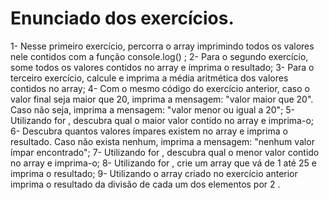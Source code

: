 # Enunciado dos exercícios.

1- Nesse primeiro exercício, percorra o array imprimindo todos os valores nele contidos com a função console.log() ;
2- Para o segundo exercício, some todos os valores contidos no array e imprima o resultado;
3- Para o terceiro exercício, calcule e imprima a média aritmética dos valores contidos no array;
4- Com o mesmo código do exercício anterior, caso o valor final seja maior que 20, imprima a mensagem: "valor maior que 20". Caso não seja, imprima a mensagem: "valor menor ou igual a 20";
5- Utilizando for , descubra qual o maior valor contido no array e imprima-o;
6- Descubra quantos valores ímpares existem no array e imprima o resultado. Caso não exista nenhum, imprima a mensagem: "nenhum valor ímpar encontrado";
7- Utilizando for , descubra qual o menor valor contido no array e imprima-o;
8- Utilizando for , crie um array que vá de 1 até 25 e imprima o resultado;
9- Utilizando o array criado no exercício anterior imprima o resultado da divisão de cada um dos elementos por 2 .
